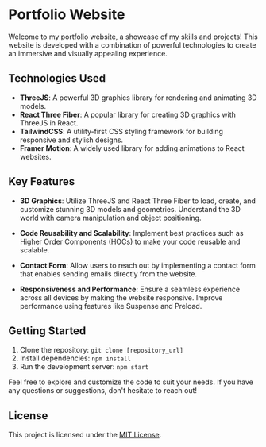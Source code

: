 # Portfolio Website

Welcome to my portfolio website, a showcase of my skills and projects! This website is developed with a combination of powerful technologies to create an immersive and visually appealing experience.

## Technologies Used

- **ThreeJS**: A powerful 3D graphics library for rendering and animating 3D models.
- **React Three Fiber**: A popular library for creating 3D graphics with ThreeJS in React.
- **TailwindCSS**: A utility-first CSS styling framework for building responsive and stylish designs.
- **Framer Motion**: A widely used library for adding animations to React websites.

## Key Features

- **3D Graphics**: Utilize ThreeJS and React Three Fiber to load, create, and customize stunning 3D models and geometries. Understand the 3D world with camera manipulation and object positioning.

- **Code Reusability and Scalability**: Implement best practices such as Higher Order Components (HOCs) to make your code reusable and scalable.

- **Contact Form**: Allow users to reach out by implementing a contact form that enables sending emails directly from the website.

- **Responsiveness and Performance**: Ensure a seamless experience across all devices by making the website responsive. Improve performance using features like Suspense and Preload.

## Getting Started

1. Clone the repository: `git clone [repository_url]`
2. Install dependencies: `npm install`
3. Run the development server: `npm start`

Feel free to explore and customize the code to suit your needs. If you have any questions or suggestions, don't hesitate to reach out!

## License

This project is licensed under the [MIT License](LICENSE).

